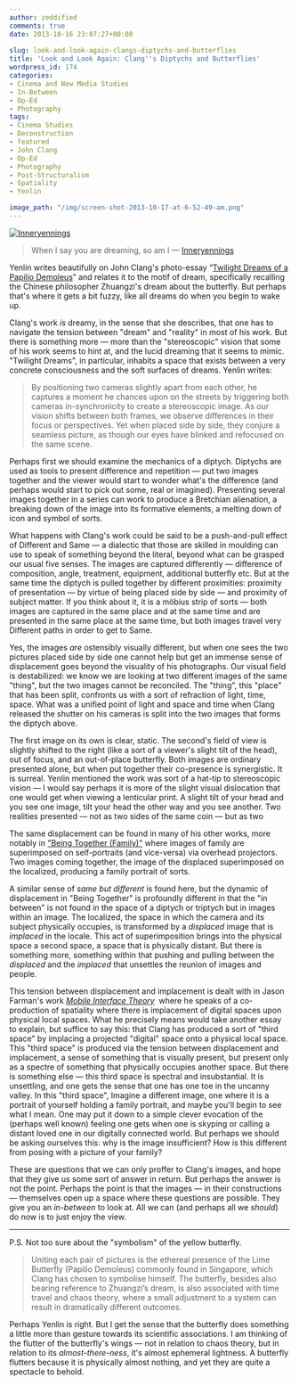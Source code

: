 ```yaml
---
author: zeddified
comments: true
date: 2013-10-16 23:07:27+00:00
 
slug: look-and-look-again-clangs-diptychs-and-butterflies
title: 'Look and Look Again: Clang''s Diptychs and Butterflies'
wordpress_id: 174
categories:
- Cinema and New Media Studies
- In-Between
- Op-Ed
- Photography
tags:
- Cinema Studies
- Deconstruction
- featured
- John Clang
- Op-Ed
- Photography
- Post-Structuralism
- Spatiality
- Yenlin

image_path: "/img/screen-shot-2013-10-17-at-6-52-49-am.png"
---
```


[![Inneryennings](/img/screen-shot-2013-10-17-at-6-52-49-am.png)](http://inneryennings.wordpress.com/2013/08/20/johnclang/)



> When I say you are dreaming, so am I — [Inneryennings](http://inneryennings.wordpress.com/2013/08/20/johnclang/)



Yenlin writes beautifully on John Clang's photo-essay “[Twilight Dreams of a Papilio Demoleus](http://www.johnclang.com/artwork/twilightdreams.html)” and relates it to the motif of dream, specifically recalling the Chinese philosopher Zhuangzi's dream about the butterfly. But perhaps that's where it gets a bit fuzzy, like all dreams do when you begin to wake up.

Clang's work _is_ dreamy, in the sense that she describes, that one has to navigate the tension between "dream" and "reality" in most of his work. But there is something more — more than the "stereoscopic" vision that some of his work seems to hint at, and the lucid dreaming that it seems to mimic. "Twilight Dreams", in particular, inhabits a space that exists between a very concrete consciousness and the soft surfaces of dreams. Yenlin writes:



<blockquote>By positioning two cameras slightly apart from each other, he captures a moment he chances upon on the streets by triggering both cameras in-synchronicity to create a stereoscopic image. As our vision shifts between both frames, we observe differences in their focus or perspectives. Yet when placed side by side, they conjure a seamless picture, as though our eyes have blinked and refocused on the same scene.</blockquote>



Perhaps first we should examine the mechanics of a diptych. Diptychs are used as tools to present difference and repetition — put two images together and the viewer would start to wonder what's the difference (and perhaps would start to pick out some, real or imagined). Presenting several images together in a series can work to produce a Bretchian alienation, a breaking down of the image into its formative elements, a melting down of icon and symbol of sorts.

What happens with Clang's work could be said to be a push-and-pull effect of Different and Same — a dialectic that those are skilled in moulding can use to speak of something beyond the literal, beyond what can be grasped our usual five senses. The images are captured differently — difference of composition, angle, treatment, equipment, additional butterfly etc. But at the same time the diptych is pulled together by different proximities: proximity of presentation — by virtue of being placed side by side — and proximity of subject matter. If you think about it, it is a möbius strip of sorts — both images are captured in the same place and at the same time and are presented in the same place at the same time, but both images travel very Different paths in order to get to Same.

Yes, the images _are_ ostensibly visually different, but when one sees the two pictures placed side by side one cannot help but get an immense sense of displacement goes beyond the visuality of his photographs. Our visual field is destabilized: we know we are looking at two different images of the same "thing", but the two images cannot be reconciled. The "thing", this "place" that has been split, confronts us with a sort of refraction of light, time, space. What was a unified point of light and space and time when Clang released the shutter on his cameras is split into the two images that forms the diptych above.

The first image on its own is clear, static. The second's field of view is slightly shifted to the right (like a sort of a viewer's slight tilt of the head), out of focus, and an out-of-place butterfly. Both images are ordinary presented alone, but when put together their co-presence is synergistic. It is surreal. Yenlin mentioned the work was sort of a hat-tip to stereoscopic vision — I would say perhaps it is more of the slight visual dislocation that one would get when viewing a lenticular print. A slight tilt of your head and you see one image, tilt your head the other way and you see another. Two realities presented — not as two sides of the same coin — but as two

The same displacement can be found in many of his other works, more notably in ["Being Together (Family)"](http://www.johnclang.com/artwork/beingtogether.html) where images of family are superimposed on self-portraits (and vice-versa) via overhead projectors. Two images coming together, the image of the displaced superimposed on the localized, producing a family portrait of sorts.

A similar sense of _same but different_ is found here, but the dynamic of displacement in "Being Together" is profoundly different in that the "in between" is not found in the space of a diptych or triptych but in images within an image. The localized, the space in which the camera and its subject physically occupies, is transformed by a _displaced_ image that is _implaced_ in the locale. This act of superimposition brings into the physical space a second space, a space that is physically distant. But there is something more, something within that pushing and pulling between the _displaced_ and the _implaced_ that unsettles the reunion of images and people.

This tension between displacement and implacement is dealt with in Jason Farman's work [_Mobile Interface Theory_](http://mobileinterfacetheory.com/)  where he speaks of a co-production of spatiality where there is implacement of digital spaces upon physical local spaces. What he precisely means would take another essay to explain, but suffice to say this: that Clang has produced a sort of "third space" by implacing a projected "digital" space onto a physical local space. This "third space" is produced via the tension between displacement and implacement, a sense of something that is visually present, but present only as a spectre of something that physically occupies another space. But there is something else — this third space is spectral and insubstantial. It is unsettling, and one gets the sense that one has one toe in the uncanny valley. In this "third space", Imagine a different image, one where it is a portrait of yourself holding a family portrait, and maybe you'll begin to see what I mean. One may put it down to a simple clever evocation of the (perhaps well known) feeling one gets when one is skyping or calling a distant loved one in our digitally connected world. But perhaps we should be asking ourselves this: why is the image insufficient? How is this different from posing with a picture of your family?

These are questions that we can only proffer to Clang's images, and hope that they give us some sort of answer in return. But perhaps the answer is not the point. Perhaps the point is that the images — in their constructions — themselves open up a space where these questions are possible. They give you an _in-between_ to look at. All we can (and perhaps all we _should_) do now is to just enjoy the view.



* * *



P.S. Not too sure about the "symbolism" of the yellow butterfly.



> Uniting each pair of pictures is the ethereal presence of the Lime Butterfly (Papilio Demoleus) commonly found in Singapore, which Clang has chosen to symbolise himself. The butterfly, besides also bearing reference to Zhuangzi’s dream, is also associated with time travel and chaos theory, where a small adjustment to a system can result in dramatically different outcomes.



Perhaps Yenlin is right. But I get the sense that the butterfly does something a little more than gesture towards its scientific associations. I am thinking of the flutter of the butterfly's wings — not in relation to chaos theory, but in relation to its _almost-there-ness_, it's almost ephemeral lightness. A butterfly flutters because it is physically almost nothing, and yet they are quite a spectacle to behold.
